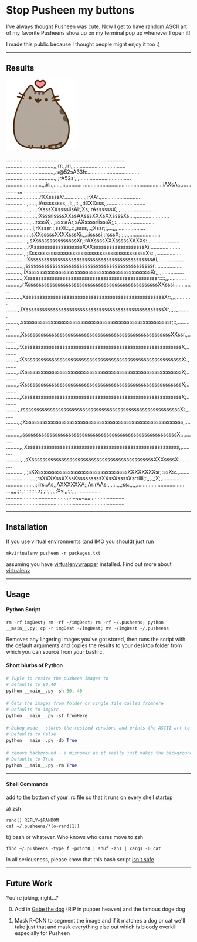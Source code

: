 # Stop Pusheen my buttons #

I've always thought Pusheen was cute. Now I get to have random ASCII art of my favorite Pusheens show up on my terminal pop up whenever I open it!

I made this public because I thought people might enjoy it too :)

-------------------------------------------------------------------------------

## Results

![Heart Pusheen](https://github.com/IanQS/pusheen_the_limit/blob/master/imgSrc/2.png)

................................................................................
................................,,;rr:,,iri,,...................................
................................,.s@52sA33h:....................................
.................................,,;rA52si,,,...................................
........................,,:ir:.,....,,::,.......... ............................
........................,iAXsA;.,.... . ........,,,.............................
.....................,.:XXssssX:..............,;rXA:.,..........................
..............,.....,.iAssssssss,,;i:,,::,,,:iXXXsss,,..........................
................,....rXsssXXssssiisAi:;Xs;:rAssssssX;.,.........................
.................,.,,;XsssrissssXXssAXsssXXXsXXssssXs,...,......................
................,..:rsssX;..,ssssrAr;sAXssssriisssX;,:.,........................
.................,i;rXsssr::;ssXi.:,.::,ssss,..;Xssr;;,...,,, ..................
................,sXXsssssXXXXsssXi.,,.:issssi;;rsssX;:;;,.,.....................
..............,,sXsssssssssssssssXr;;rAXssssXXXsssssXAXXs:......................
.............,.rXssssssssssssssssssXXXsssssssssssssssssssXi,....................
............,.;XssssssssssssssssssssssssssssssssssssssssssXs:,,.................
.............:XsssssssssssssssssssssssssssssssssssssssssssssAi,.................
...........,,sssssssssssssssssssssssssssssssssssssssssssssssr::,.,..............
..........,.iXsssssssssssssssssssssssssssssssssssssssssssssXr,,,,...............
...........,Xssssssssssssssssssssssssssssssssssssssssssssssssr::::,,............
.........,.rXssssssssssssssssssssssssssssssssssssssssssssssssXXsssi.............
..........,XsssssssssssssssssssssssssssssssssssssssssssssssssssXr:,,.,..........
........,.iXsssssssssssssssssssssssssssssssssssssssssssssssssssXr,,,,.,.........
........,.sssssssssssssssssssssssssssssssssssssssssssssssssssssssr;::,..........
.........,XssssssssssssssssssssssssssssssssssssssssssssssssssssssXXssr.,........
.......,.:XssssssssssssssssssssssssssssssssssssssssssssssssssssssssssX,.........
.......,.:XssssssssssssssssssssssssssssssssssssssssssssssssssssssssssX:.,.......
.......,.:XssssssssssssssssssssssssssssssssssssssssssssssssssssssssssX;.........
.......,.:XssssssssssssssssssssssssssssssssssssssssssssssssssssssssssX;.........
.........,XssssssssssssssssssssssssssssssssssssssssssssssssssssssssssX;.........
........,.rssssssssssssssssssssssssssssssssssssssssssssssssssssssssssX:.,.......
........,.;Xssssssssssssssssssssssssssssssssssssssssssssssssssssssssss,,........
.........,.sssssssssssssssssssssssssssssssssssssssssssssssssssssssssX;.,........
.........,.,Xssssssssssssssssssssssssssssssssssssssssssssssssssssssss,,.........
..........,.,sXsssssssssssssssssssssssssssssssssssssssssssssXXXssssX:...........
............,,;sXXsssssssssssssssssssssssssssssssssXXXXXXXXsr;:ssXs:.,..........
.............,.,;rsXXXXssXXssXsssssssssXXssXssssXsrriiii;:,,,.,;X;,.............
..................,:;iirs::As,;AXXXXXXA;;Ar:rAAs:,,,,::,,,;ss:,,,,,.............
.................. ...,,,,.;:.,::::::::.,r;.,::,.,,,;Xs:,,:;:,.,................
........................................,,,.....,,,..,,,,.,.....................
................................................................................


---

## Installation
If you use virtual environments (and IMO you should) just run

`mkvirtualenv pusheen -r packages.txt`

assuming you have [virtualenvwrapper](http://virtualenvwrapper.readthedocs.io/en/latest/command_ref.html) installed. Find out more about [virtualenv](https://virtualenv.pypa.io/en/stable/)


-------------------------------------------------------------------------------
## Usage

#### Python Script

```
rm -rf imgDest; rm -rf ~/imgDest; rm -rf ~/.pusheens; python __main__.py; cp -r imgDest ~/imgDest; mv ~/imgDest ~/.pusheens
```

Removes any lingering images you've got stored, then runs the script with the default arguments and copies the results to your desktop folder from which you can source from your bashrc.

#### Short blurbs of Python

```python
# Tuple to resize the pusheen images to
# Defaults to 80,40
python __main__.py -sh 80, 40

# Gets the images from folder or single file called fromhere
# Defaults to imgSrc
python __main__.py -sf fromHere

# Debug mode - stores the resized version, and prints the ASCII art to your terminal
# Defaults to False
python __main__.py -db True

# remove background - a misnomer as it really just makes the background 'sane' so that it outputs nicely on terminal
# Defaults to True
python __main__.py -rm True

```

---

#### Shell Commands

add to the bottom of your .rc file so that it runs on every shell startup

a) zsh

```
rand() REPLY=$RANDOM
cat ~/.pusheens/*(o+rand[1])
```


b) bash or whatever. Who knows who cares move to zsh


```
find ~/.pusheens -type f -print0 | shuf -zn1 | xargs -0 cat
```

In all seriousness, please know that this bash script [isn't safe](https://askubuntu.com/questions/849665/cat-a-random-file-in-terminal)

---

## Future Work

You're joking, right...?

0) Add in [Gabe the dog](https://www.youtube.com/watch?v=c--etqIJcow) (RIP in pupper heaven) and the famous doge dog

1) Mask R-CNN to segment the image and if it matches a dog or cat we'll take just that and mask everything else out which is bloody overkill especially for Pusheen
